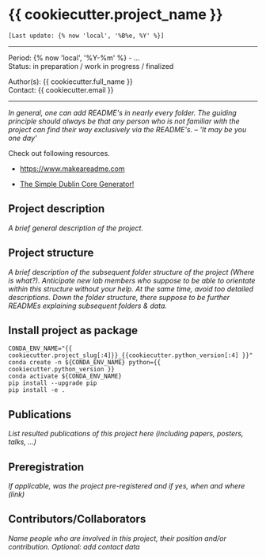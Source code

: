 # {{ cookiecutter.project_name }}

`[Last update: {% now 'local', '%B%e, %Y' %}]`

***
Period: {% now 'local', '%Y-%m' %} - ... <br>
Status: in preparation / work in progress / finalized

Author(s): {{ cookiecutter.full_name }} <br>
Contact:   {{ cookiecutter.email }}

***

*In general, one can add README's in nearly every folder. The guiding principle should always be that any person who is not familiar with the project can find their way exclusively via the README's. – 'It may be you one day'*

Check out following resources.

* https://www.makeareadme.com

* [The Simple Dublin Core Generator!](https://nsteffel.github.io/dublin_core_generator/generator_nq.html)

## Project description

*A brief general description of the project.*

## Project structure

*A brief description of the subsequent folder structure of the project (Where is what?). Anticipate new lab members who suppose to be able to orientate within this structure without your help. At the same time, avoid too detailed descriptions. Down the folder structure, there suppose to be further READMEs explaining subsequent folders & data.*

## Install project as package

```shell
CONDA_ENV_NAME="{{ cookiecutter.project_slug[:4]}}_{{cookiecutter.python_version[:4] }}"
conda create -n ${CONDA_ENV_NAME} python={{ cookiecutter.python_version }}
conda activate ${CONDA_ENV_NAME}
pip install --upgrade pip
pip install -e .
```

## Publications

*List resulted publications of this project here (including papers, posters, talks, ...)*

## Preregistration

*If applicable, was the project pre-registered and if yes, when and where (link)*

## Contributors/Collaborators

*Name people who are involved in this project, their position and/or contribution.
Optional: add contact data*